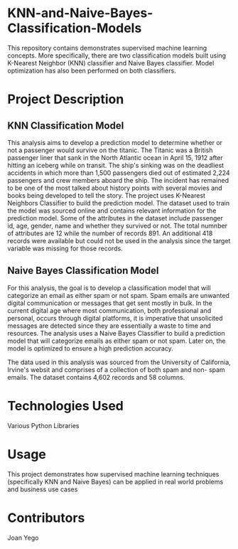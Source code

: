 # KNN-and-Naive-Bayes-Classification-Models

This repository contains demonstrates supervised machine learning concepts. More specifically, there are two classification models built using K-Nearest Neighbor (KNN) classifier and Naive Bayes classifier. Model optimization has also been performed on both classifiers.


# Project Description

## KNN Classification Model

This analysis aims to develop a prediction model to determine whether or not a passenger would survive on the titanic. The Titanic was a British passenger liner that sank in the North Atlantic ocean in April 15, 1912 after hitting an iceberg while on transit. The ship's sinking was on the deadliest accidents in which more than 1,500 passengers died out of estimated 2,224 passengers and crew members aboard the ship. The incident has remained to be one of the most talked about history points with several movies and books being developed to tell the story. The project uses K-Nearest Neighbors Classifier to build the prediction model. The dataset used to train the model was sourced online and contains relevant information for the prediction model. Some of the attributes in the dataset include passenger id, age, gender, name and whether they survived or not. The total numnber of attributes are 12 while the number of records 891. An additional 418 records were available but could not be used in the analysis since the target variable was missing for those records.

## Naive Bayes Classification Model

For this analysis, the goal is to develop a classification model that will categorize an email as either spam or not spam. Spam emails are unwanted digital communication or messages that get sent mostly in bulk. In the current digital age where most communication, both professional and personal, occurs through digital platforms, it is imperative that unsolicited messages are detected since they are essentially a waste to time and resources. The analysis uses a Naive Bayes Classifier to build a prediction model that will categorize emails as either spam or not spam. Later on, the model is optimized to ensure a high prediction accuracy.

The data used in this analysis was sourced from the University of California, Irvine's websit and comprises of a collection of both spam and non- spam emails. The dataset contains 4,602 records and 58 columns.


# Technologies Used

Various Python Libraries

# Usage

This project demonstrates how supervised machine learning techniques (specifically KNN and Naive Bayes) can be applied in real world problems and business use cases

# Contributors

Joan Yego
